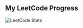 ###
## My LeetCode Progress
![LeetCode Stats](https://leetcard.jacoblin.cool/AlexBuzescu?theme=light&font=Secular%20One&ext=activity)
